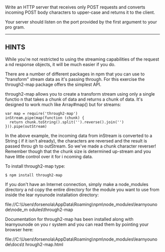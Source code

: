 Write an HTTP server that receives only POST requests and converts incoming POST
 body characters to upper-case and returns it to the client.

Your server should listen on the port provided by the first argument to your pro
gram.

-------------------------------------------------------------------------------

## HINTS

While you're not restricted to using the streaming capabilities of the request a
nd response objects, it will be much easier if you do.

There are a number of different packages in npm that you can use to "transform"
stream data as it's passing through. For this exercise the through2-map package
offers the simplest API.

through2-map allows you to create a transform stream using only a single functio
n that takes a chunk of data and returns a chunk of data. It's designed to work
much like Array#map() but for streams:

    var map = require('through2-map')
    inStream.pipe(map(function (chunk) {
      return chunk.toString().split('').reverse().join('')
    })).pipe(outStream)

In the above example, the incoming data from inStream is converted to a String (
if it isn't already), the characters are reversed and the result is passed throu
gh to outStream. So we've made a chunk character reverser! Remember though that
the chunk size is determined up-stream and you have little control over it for i
ncoming data.

To install through2-map type:

    $ npm install through2-map

If you don't have an Internet connection, simply make a node_modules directory a
nd copy the entire directory for the module you want to use from inside the lear
nyounode installation directory:

  file://C:\Users\forsenola\AppData\Roaming\npm\node_modules\learnyounode\node_m
odules\through2-map

Documentation for through2-map has been installed along with learnyounode on you
r system and you can read them by pointing your browser here:

  file://C:\Users\forsenola\AppData\Roaming\npm\node_modules\learnyounode\docs\t
hrough2-map.html